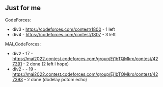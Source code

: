 ## Just for me

CodeForces:
- div3 - https://codeforces.com/contest/1800 - 1 left
- div4 - https://codeforces.com/contest/1807 - 3 left

MAI_CodeForces:
- div2 - 17 - https://mai2022.contest.codeforces.com/group/Ej1bTQMkro/contest/427391 - 2 done (2 left I hope)
- div2 - - 19 - https://mai2022.contest.codeforces.com/group/Ej1bTQMkro/contest/427393 - 2 done (dodelay potom echo)

